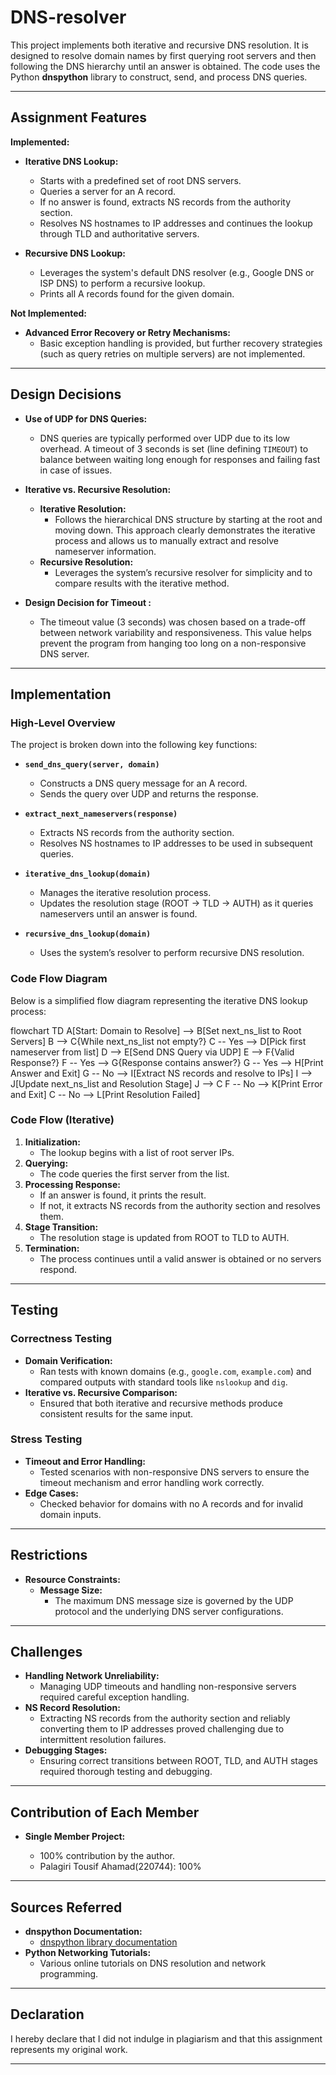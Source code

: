 # DNS-resolver

This project implements both iterative and recursive DNS resolution. It is designed to resolve domain names by first querying root servers and then following the DNS hierarchy until an answer is obtained. The code uses the Python **dnspython** library to construct, send, and process DNS queries.

---

## Assignment Features

**Implemented:**
- **Iterative DNS Lookup:**  
  - Starts with a predefined set of root DNS servers.
  - Queries a server for an A record.
  - If no answer is found, extracts NS records from the authority section.
  - Resolves NS hostnames to IP addresses and continues the lookup through TLD and authoritative servers.
  
- **Recursive DNS Lookup:**  
  - Leverages the system's default DNS resolver (e.g., Google DNS or ISP DNS) to perform a recursive lookup.
  - Prints all A records found for the given domain.

**Not Implemented:**
- **Advanced Error Recovery or Retry Mechanisms:**  
  - Basic exception handling is provided, but further recovery strategies (such as query retries on multiple servers) are not implemented.

---

## Design Decisions

- **Use of UDP for DNS Queries:**  
  - DNS queries are typically performed over UDP due to its low overhead. A timeout of 3 seconds is set (line defining `TIMEOUT`) to balance between waiting long enough for responses and failing fast in case of issues.

- **Iterative vs. Recursive Resolution:**  
  - **Iterative Resolution:**  
    - Follows the hierarchical DNS structure by starting at the root and moving down. This approach clearly demonstrates the iterative process and allows us to manually extract and resolve nameserver information.
  - **Recursive Resolution:**  
    - Leverages the system’s recursive resolver for simplicity and to compare results with the iterative method.



- **Design Decision for Timeout :**  
  - The timeout value (3 seconds) was chosen based on a trade-off between network variability and responsiveness. This value helps prevent the program from hanging too long on a non-responsive DNS server.

---

## Implementation

### High-Level Overview

The project is broken down into the following key functions:
- **`send_dns_query(server, domain)`**  
  - Constructs a DNS query message for an A record.
  - Sends the query over UDP and returns the response.
  
- **`extract_next_nameservers(response)`**  
  - Extracts NS records from the authority section.
  - Resolves NS hostnames to IP addresses to be used in subsequent queries.

- **`iterative_dns_lookup(domain)`**  
  - Manages the iterative resolution process.
  - Updates the resolution stage (ROOT → TLD → AUTH) as it queries nameservers until an answer is found.

- **`recursive_dns_lookup(domain)`**  
  - Uses the system’s resolver to perform recursive DNS resolution.

### Code Flow Diagram

Below is a simplified flow diagram representing the iterative DNS lookup process:

flowchart TD
    A[Start: Domain to Resolve] --> B[Set next_ns_list to Root Servers]
    B --> C{While next_ns_list not empty?}
    C -- Yes --> D[Pick first nameserver from list]
    D --> E[Send DNS Query via UDP]
    E --> F{Valid Response?}
    F -- Yes --> G{Response contains answer?}
    G -- Yes --> H[Print Answer and Exit]
    G -- No --> I[Extract NS records and resolve to IPs]
    I --> J[Update next_ns_list and Resolution Stage]
    J --> C
    F -- No --> K[Print Error and Exit]
    C -- No --> L[Print Resolution Failed]

### Code Flow (Iterative)

1.  **Initialization:**
    *   The lookup begins with a list of root server IPs.
2.  **Querying:**
    *   The code queries the first server from the list.
3.  **Processing Response:**
    *   If an answer is found, it prints the result.
    *   If not, it extracts NS records from the authority section and resolves them.
4.  **Stage Transition:**
    *   The resolution stage is updated from ROOT to TLD to AUTH.
5.  **Termination:**
    *   The process continues until a valid answer is obtained or no servers respond.

---

## Testing

### Correctness Testing

*   **Domain Verification:**
    *   Ran tests with known domains (e.g., `google.com`, `example.com`) and compared outputs with standard tools like `nslookup` and `dig`.
*   **Iterative vs. Recursive Comparison:**
    *   Ensured that both iterative and recursive methods produce consistent results for the same input.

### Stress Testing

*   **Timeout and Error Handling:**
    *   Tested scenarios with non-responsive DNS servers to ensure the timeout mechanism and error handling work correctly.
*   **Edge Cases:**
    *   Checked behavior for domains with no A records and for invalid domain inputs.

---

## Restrictions

*   **Resource Constraints:**
    *   **Message Size:**
        *   The maximum DNS message size is governed by the UDP protocol and the underlying DNS server configurations.


---

## Challenges

*   **Handling Network Unreliability:**
    *   Managing UDP timeouts and handling non-responsive servers required careful exception handling.
*   **NS Record Resolution:**
    *   Extracting NS records from the authority section and reliably converting them to IP addresses proved challenging due to intermittent resolution failures.
*   **Debugging Stages:**
    *   Ensuring correct transitions between ROOT, TLD, and AUTH stages required thorough testing and debugging.

---

## Contribution of Each Member

*   **Single Member Project:**
    
    *   100% contribution by the author.
    *   Palagiri Tousif Ahamad(220744): 100% 

---

## Sources Referred

*   **dnspython Documentation:**
    *   [dnspython library documentation](http://www.dnspython.org/)
*   **Python Networking Tutorials:**
    *   Various online tutorials on DNS resolution and network programming.


---

## Declaration

I hereby declare that I did not indulge in plagiarism and that this assignment represents my original work.

---
